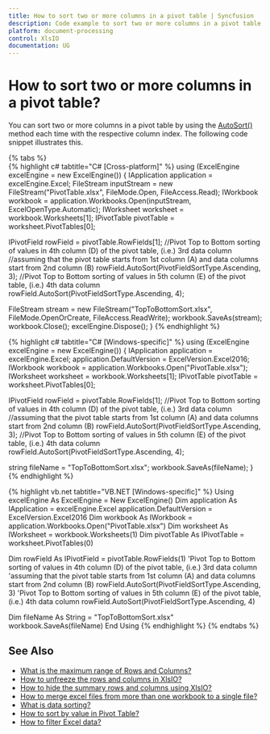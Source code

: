 ```yaml
---
title: How to sort two or more columns in a pivot table | Syncfusion
description: Code example to sort two or more columns in a pivot table using Syncfusion .NET Excel library (XlsIO).
platform: document-processing
control: XlsIO
documentation: UG
---
```


# How to sort two or more columns in a pivot table?

You can sort two or more columns in a pivot table by using the [AutoSort()](https://help.syncfusion.com/cr/file-formats/Syncfusion.XlsIO.IPivotField.html#Syncfusion_XlsIO_IPivotField_AutoSort_Syncfusion_XlsIO_PivotFieldSortType_System_Int32_) method each time with the respective column index. The following code snippet illustrates this.

{% tabs %}  
{% highlight c# tabtitle="C# [Cross-platform]" %}
using (ExcelEngine excelEngine = new ExcelEngine())
{
  IApplication application = excelEngine.Excel;
  FileStream inputStream = new FileStream("PivotTable.xlsx", FileMode.Open, FileAccess.Read);
  IWorkbook workbook = application.Workbooks.Open(inputStream, ExcelOpenType.Automatic);
  IWorksheet worksheet = workbook.Worksheets[1];
  IPivotTable pivotTable = worksheet.PivotTables[0];

  IPivotField rowField = pivotTable.RowFields[1];
  //Pivot Top to Bottom sorting of values in 4th column (D) of the pivot table, (i.e.) 3rd data column 
  //assuming that the pivot table starts from 1st column (A) and data columns start from 2nd column (B) 
  rowField.AutoSort(PivotFieldSortType.Ascending, 3);
  //Pivot Top to Bottom sorting of values in 5th column (E) of the pivot table, (i.e.) 4th data column 
  rowField.AutoSort(PivotFieldSortType.Ascending, 4);

  FileStream stream = new FileStream("TopToBottomSort.xlsx", FileMode.OpenOrCreate, FileAccess.ReadWrite);
  workbook.SaveAs(stream);
  workbook.Close();
  excelEngine.Dispose();
}
{% endhighlight %}

{% highlight c# tabtitle="C# [Windows-specific]" %}
using (ExcelEngine excelEngine = new ExcelEngine())
{
  IApplication application = excelEngine.Excel;
  application.DefaultVersion = ExcelVersion.Excel2016;
  IWorkbook workbook = application.Workbooks.Open("PivotTable.xlsx");
  IWorksheet worksheet = workbook.Worksheets[1];
  IPivotTable pivotTable = worksheet.PivotTables[0];

  IPivotField rowField = pivotTable.RowFields[1];
  //Pivot Top to Bottom sorting of values in 4th column (D) of the pivot table, (i.e.) 3rd data column 
  //assuming that the pivot table starts from 1st column (A) and data columns start from 2nd column (B) 
  rowField.AutoSort(PivotFieldSortType.Ascending, 3);
  //Pivot Top to Bottom sorting of values in 5th column (E) of the pivot table, (i.e.) 4th data column 
  rowField.AutoSort(PivotFieldSortType.Ascending, 4);

  string fileName = "TopToBottomSort.xlsx";
  workbook.SaveAs(fileName);
}
{% endhighlight %}

{% highlight vb.net tabtitle="VB.NET [Windows-specific]" %}
Using excelEngine As ExcelEngine = New ExcelEngine()
  Dim application As IApplication = excelEngine.Excel
  application.DefaultVersion = ExcelVersion.Excel2016
  Dim workbook As IWorkbook = application.Workbooks.Open("PivotTable.xlsx")
  Dim worksheet As IWorksheet = workbook.Worksheets(1)
  Dim pivotTable As IPivotTable = worksheet.PivotTables(0)

  Dim rowField As IPivotField = pivotTable.RowFields(1)
  'Pivot Top to Bottom sorting of values in 4th column (D) of the pivot table, (i.e.) 3rd data column
  'assuming that the pivot table starts from 1st column (A) and data columns start from 2nd column (B)
  rowField.AutoSort(PivotFieldSortType.Ascending, 3)
  'Pivot Top to Bottom sorting of values in 5th column (E) of the pivot table, (i.e.) 4th data column
  rowField.AutoSort(PivotFieldSortType.Ascending, 4)

  Dim fileName As String = "TopToBottomSort.xlsx"
  workbook.SaveAs(fileName)
End Using
{% endhighlight %}
{% endtabs %}
  
## See Also

* [What is the maximum range of Rows and Columns?](what-is-the-maximum-range-of-rows-and-columns)
* [How to unfreeze the rows and columns in XlsIO?](how-to-unfreeze-the-rows-and-columns-in-xlsio)
* [How to hide the summary rows and columns using XlsIO?](how-to-hide-the-summary-rows-and-columns-using-xlsio)
* [How to merge excel files from more than one workbook to a single file?](how-to-merge-excel-files-from-more-than-one-workbook-to-a-single-file)
* [What is data sorting?](https://help.syncfusion.com/file-formats/xlsio/worksheet-cells-manipulation#data-sorting)
* [How to sort by value in Pivot Table?](https://help.syncfusion.com/file-formats/xlsio/working-with-pivot-tables#sort-by-value-in-pivot-table)
* [How to filter Excel data?](https://help.syncfusion.com/file-formats/xlsio/migrate-from-office-automation-to-syncfusion-xlsio/filter-excel-data)
